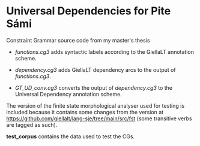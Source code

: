 # Universal Dependencies for Pite Sámi
Constraint Grammar source code from my master's thesis

- _functions.cg3_ adds syntactic labels according to the GiellaLT annotation scheme.

- _dependency.cg3_ adds GiellaLT dependency arcs to the output of _functions.cg3_.

- _GT\_UD\_conv.cg3_ converts the output of _dependency.cg3_ to the Universal Dependency annotation scheme.

The version of the finite state morphological analyser used for testing is included because it contains some changes from the version at https://github.com/giellalt/lang-sje/tree/main/src/fst (some transitive verbs are tagged as such).

**test_corpus** contains the data used to test the CGs.